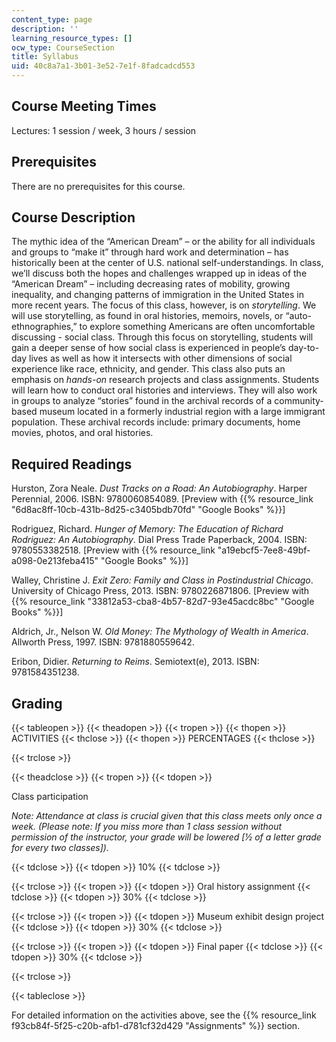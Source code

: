 ```yaml
---
content_type: page
description: ''
learning_resource_types: []
ocw_type: CourseSection
title: Syllabus
uid: 40c8a7a1-3b01-3e52-7e1f-8fadcadcd553
---
```


Course Meeting Times
--------------------

Lectures: 1 session / week, 3 hours / session

Prerequisites
-------------

There are no prerequisites for this course.

Course Description
------------------

The mythic idea of the “American Dream” – or the ability for all individuals and groups to “make it” through hard work and determination – has historically been at the center of U.S. national self-understandings. In class, we’ll discuss both the hopes and challenges wrapped up in ideas of the “American Dream” – including decreasing rates of mobility, growing inequality, and changing patterns of immigration in the United States in more recent years. The focus of this class, however, is on _storytelling_. We will use storytelling, as found in oral histories, memoirs, novels, or “auto-ethnographies,” to explore something Americans are often uncomfortable discussing - social class. Through this focus on storytelling, students will gain a deeper sense of how social class is experienced in people’s day-to-day lives as well as how it intersects with other dimensions of social experience like race, ethnicity, and gender. This class also puts an emphasis on _hands-on_ research projects and class assignments. Students will learn how to conduct oral histories and interviews. They will also work in groups to analyze “stories” found in the archival records of a community-based museum located in a formerly industrial region with a large immigrant population. These archival records include: primary documents, home movies, photos, and oral histories.

Required Readings
-----------------

Hurston, Zora Neale. _Dust Tracks on a Road: An Autobiography_. Harper Perennial, 2006. ISBN: 9780060854089. \[Preview with {{% resource_link "6d8ac8ff-10cb-431b-8d25-c3405bdb70fd" "Google Books" %}}\]

Rodriguez, Richard. _Hunger of Memory: The Education of Richard Rodriguez: An Autobiography_. Dial Press Trade Paperback, 2004. ISBN: 9780553382518. \[Preview with {{% resource_link "a19ebcf5-7ee8-49bf-a098-0e213feba415" "Google Books" %}}\]

Walley, Christine J. _Exit Zero: Family and Class in Postindustrial Chicago_. University of Chicago Press, 2013. ISBN: 9780226871806. \[Preview with {{% resource_link "33812a53-cba8-4b57-82d7-93e45acdc8bc" "Google Books" %}}\]

Aldrich, Jr., Nelson W. _Old Money: The Mythology of Wealth in America_. Allworth Press, 1997. ISBN: 9781880559642. 

Eribon, Didier. _Returning to Reims_. Semiotext(e), 2013. ISBN: 9781584351238. 

Grading
-------

{{< tableopen >}}
{{< theadopen >}}
{{< tropen >}}
{{< thopen >}}
ACTIVITIES
{{< thclose >}}
{{< thopen >}}
PERCENTAGES
{{< thclose >}}

{{< trclose >}}

{{< theadclose >}}
{{< tropen >}}
{{< tdopen >}}


Class participation

_Note: Attendance at class is crucial given that this class meets only once a week. (Please note: If you miss more than 1 class session without permission of the instructor, your grade will be lowered \[½ of a letter grade for every two classes\])._ 


{{< tdclose >}}
{{< tdopen >}}
10%
{{< tdclose >}}

{{< trclose >}}
{{< tropen >}}
{{< tdopen >}}
Oral history assignment
{{< tdclose >}}
{{< tdopen >}}
30%
{{< tdclose >}}

{{< trclose >}}
{{< tropen >}}
{{< tdopen >}}
Museum exhibit design project
{{< tdclose >}}
{{< tdopen >}}
30%
{{< tdclose >}}

{{< trclose >}}
{{< tropen >}}
{{< tdopen >}}
Final paper
{{< tdclose >}}
{{< tdopen >}}
30%
{{< tdclose >}}

{{< trclose >}}

{{< tableclose >}}

For detailed information on the activities above, see the {{% resource_link f93cb84f-5f25-c20b-afb1-d781cf32d429 "Assignments" %}} section.